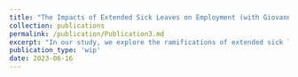 ```yaml
---
title: "The Impacts of Extended Sick Leaves on Employment (with Giovanni Di Meo)"
collection: publications
permalink: /publication/Publication3.md
excerpt: "In our study, we explore the ramifications of extended sick leaves on individual and household-level labor supply within the context of Germany, paying special attention to the role of healthy partners in this dynamic."
publication_type: 'wip'
date: 2023-06-16
---
```

